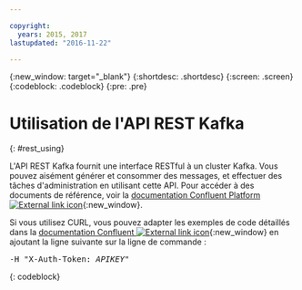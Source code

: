 ```yaml
---

copyright:
  years: 2015, 2017
lastupdated: "2016-11-22"

---
```


{:new_window: target="_blank"}
{:shortdesc: .shortdesc}
{:screen: .screen}
{:codeblock: .codeblock}
{:pre: .pre}

# Utilisation de l'API REST Kafka
{: #rest_using}

L'API REST Kafka fournit une interface RESTful à un cluster Kafka. Vous pouvez
aisément générer et consommer des messages, et effectuer des tâches d'administration en
utilisant cette API. Pour accéder à des documents de référence, voir la [documentation Confluent Platform ![External link icon](../../icons/launch-glyph.svg "External link icon")](http://docs.confluent.io/2.0.0/){:new_window}.

Si vous utilisez CURL, vous pouvez adapter les exemples de code détaillés dans la
[documentation Confluent ![External link icon](../../icons/launch-glyph.svg "External link icon")](http://docs.confluent.io/2.0.0/){:new_window} en ajoutant la ligne suivante sur la ligne de commande :
<pre class="pre">-H "X-Auth-Token: <var class="keyword varname">APIKEY</var>"</pre>
{: codeblock}


<!-- Comment from Andrew
basic introduction, definitely including health warning
-->

